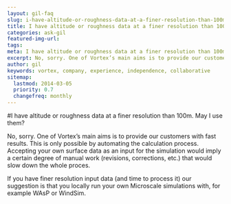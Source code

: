 ```yaml
---
layout: gil-faq
slug: i-have-altitude-or-roughness-data-at-a-finer-resolution-than-100m-may-i-use-them
title: I have altitude or roughness data at a finer resolution than 100m. May I use them?
categories: ask-gil
featured-img-url:
tags:
meta: I have altitude or roughness data at a finer resolution than 100m. May I use them?
excerpt: No, sorry. One of Vortex’s main aims is to provide our customers with fast results.
author: gil
keywords: vortex, company, experience, independence, collaborative
sitemap:
  lastmod: 2014-03-05
  priority: 0.7
  changefreq: monthly
---
```


#I have altitude or roughness data at a finer resolution than 100m. May I use them?

No, sorry. One of Vortex’s main aims is to provide our customers with fast results. This is only possible by automating the calculation process. Accepting your own surface data as an input for the simulation would imply a certain degree of manual work (revisions, corrections, etc.) that would slow down the whole proces.

If you have finer resolution input data (and time to process it) our suggestion is that you locally run your own Microscale simulations with, for example WAsP or WindSim.